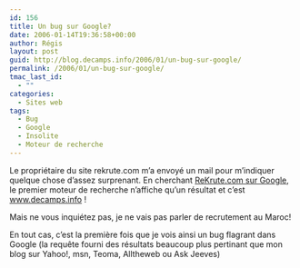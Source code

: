 ```yaml
---
id: 156
title: Un bug sur Google?
date: 2006-01-14T19:36:58+00:00
author: Régis
layout: post
guid: http://blog.decamps.info/2006/01/un-bug-sur-google/
permalink: /2006/01/un-bug-sur-google/
tmac_last_id:
  - ""
categories:
  - Sites web
tags:
  - Bug
  - Google
  - Insolite
  - Moteur de recherche
---
```

Le propriétaire du site rekrute.com m’a envoyé un mail pour m’indiquer quelque chose d’assez surprenant. En cherchant [ReKrute.com sur Google](http://www.google.fr/search?q=ReKrute.com), le premier moteur de recherche n’affiche qu’un résultat et c’est www.decamps.info !

Mais ne vous inquiétez pas, je ne vais pas parler de recrutement au Maroc!

En tout cas, c’est la première fois que je vois ainsi un bug flagrant dans Google (la requête fourni des résultats beaucoup plus pertinant que mon blog sur Yahoo!, msn, Teoma, Alltheweb ou Ask Jeeves)
